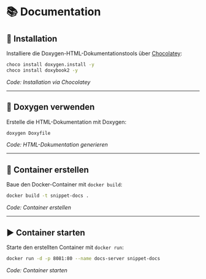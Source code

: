 # 📚 Documentation

## 🔧 Installation

Installiere die Doxygen-HTML-Dokumentationstools über [Chocolatey](https://chocolatey.org/):

```bash
choco install doxygen.install -y
choco install doxybook2 -y
```
*Code: Installation via Chocolatey*

---

## 📄 Doxygen verwenden

Erstelle die HTML-Dokumentation mit Doxygen:

```bash
doxygen Doxyfile
```
*Code: HTML-Dokumentation generieren*

---

## 🐳 Container erstellen

Baue den Docker-Container mit `docker build`:

```bash
docker build -t snippet-docs .
```
*Code: Container erstellen*

---

## ▶️ Container starten

Starte den erstellten Container mit `docker run`:

```bash
docker run -d -p 8081:80 --name docs-server snippet-docs
```
*Code: Container starten*
